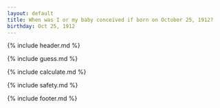 ```yaml
---
layout: default
title: When was I or my baby conceived if born on October 25, 1912?
birthday: Oct 25, 1912
---
```


{% include header.md %}

{% include guess.md %}

{% include calculate.md %}

{% include safety.md %}

{% include footer.md %}



